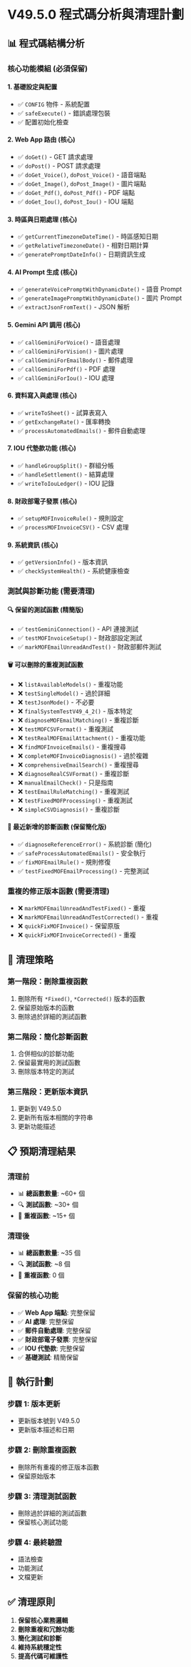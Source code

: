 # V49.5.0 程式碼分析與清理計劃

## 📊 **程式碼結構分析**

### **核心功能模組 (必須保留)**

#### **1. 基礎設定與配置**
- ✅ `CONFIG` 物件 - 系統配置
- ✅ `safeExecute()` - 錯誤處理包裝
- ✅ 配置初始化檢查

#### **2. Web App 路由 (核心)**
- ✅ `doGet()` - GET 請求處理
- ✅ `doPost()` - POST 請求處理
- ✅ `doGet_Voice()`, `doPost_Voice()` - 語音端點
- ✅ `doGet_Image()`, `doPost_Image()` - 圖片端點
- ✅ `doGet_Pdf()`, `doPost_Pdf()` - PDF 端點
- ✅ `doGet_Iou()`, `doPost_Iou()` - IOU 端點

#### **3. 時區與日期處理 (核心)**
- ✅ `getCurrentTimezoneDateTime()` - 時區感知日期
- ✅ `getRelativeTimezoneDate()` - 相對日期計算
- ✅ `generatePromptDateInfo()` - 日期資訊生成

#### **4. AI Prompt 生成 (核心)**
- ✅ `generateVoicePromptWithDynamicDate()` - 語音 Prompt
- ✅ `generateImagePromptWithDynamicDate()` - 圖片 Prompt
- ✅ `extractJsonFromText()` - JSON 解析

#### **5. Gemini API 調用 (核心)**
- ✅ `callGeminiForVoice()` - 語音處理
- ✅ `callGeminiForVision()` - 圖片處理
- ✅ `callGeminiForEmailBody()` - 郵件處理
- ✅ `callGeminiForPdf()` - PDF 處理
- ✅ `callGeminiForIou()` - IOU 處理

#### **6. 資料寫入與處理 (核心)**
- ✅ `writeToSheet()` - 試算表寫入
- ✅ `getExchangeRate()` - 匯率轉換
- ✅ `processAutomatedEmails()` - 郵件自動處理

#### **7. IOU 代墊款功能 (核心)**
- ✅ `handleGroupSplit()` - 群組分帳
- ✅ `handleSettlement()` - 結算處理
- ✅ `writeToIouLedger()` - IOU 記錄

#### **8. 財政部電子發票 (核心)**
- ✅ `setupMOFInvoiceRule()` - 規則設定
- ✅ `processMOFInvoiceCSV()` - CSV 處理

#### **9. 系統資訊 (核心)**
- ✅ `getVersionInfo()` - 版本資訊
- ✅ `checkSystemHealth()` - 系統健康檢查

### **測試與診斷功能 (需要清理)**

#### **🔍 保留的測試函數 (精簡版)**
- ✅ `testGeminiConnection()` - API 連接測試
- ✅ `testMOFInvoiceSetup()` - 財政部設定測試
- ✅ `markMOFEmailUnreadAndTest()` - 財政部郵件測試

#### **🗑️ 可以刪除的重複測試函數**
- ❌ `listAvailableModels()` - 重複功能
- ❌ `testSingleModel()` - 過於詳細
- ❌ `testJsonMode()` - 不必要
- ❌ `finalSystemTestV49_4_2()` - 版本特定
- ❌ `diagnoseMOFEmailMatching()` - 重複診斷
- ❌ `testMOFCSVFormat()` - 重複測試
- ❌ `testRealMOFEmailAttachment()` - 重複功能
- ❌ `findMOFInvoiceEmails()` - 重複搜尋
- ❌ `completeMOFInvoiceDiagnosis()` - 過於複雜
- ❌ `comprehensiveEmailSearch()` - 重複搜尋
- ❌ `diagnoseRealCSVFormat()` - 重複診斷
- ❌ `manualEmailCheck()` - 只是指南
- ❌ `testEmailRuleMatching()` - 重複測試
- ❌ `testFixedMOFProcessing()` - 重複測試
- ❌ `simpleCSVDiagnosis()` - 重複診斷

#### **🔧 最近新增的診斷函數 (保留簡化版)**
- ✅ `diagnoseReferenceError()` - 系統診斷 (簡化)
- ✅ `safeProcessAutomatedEmails()` - 安全執行
- ✅ `fixMOFEmailRule()` - 規則修復
- ✅ `testFixedMOFEmailProcessing()` - 完整測試

### **重複的修正版本函數 (需要清理)**
- ❌ `markMOFEmailUnreadAndTestFixed()` - 重複
- ❌ `markMOFEmailUnreadAndTestCorrected()` - 重複
- ❌ `quickFixMOFInvoice()` - 保留原版
- ❌ `quickFixMOFInvoiceCorrected()` - 重複

## 🎯 **清理策略**

### **第一階段：刪除重複函數**
1. 刪除所有 `*Fixed()`, `*Corrected()` 版本的函數
2. 保留原始版本的函數
3. 刪除過於詳細的測試函數

### **第二階段：簡化診斷函數**
1. 合併相似的診斷功能
2. 保留最實用的測試函數
3. 刪除版本特定的測試

### **第三階段：更新版本資訊**
1. 更新到 V49.5.0
2. 更新所有版本相關的字符串
3. 更新功能描述

## 📋 **預期清理結果**

### **清理前**
- 📊 **總函數數量**: ~60+ 個
- 🔍 **測試函數**: ~30+ 個
- 📁 **重複函數**: ~15+ 個

### **清理後**
- 📊 **總函數數量**: ~35 個
- 🔍 **測試函數**: ~8 個
- 📁 **重複函數**: 0 個

### **保留的核心功能**
- ✅ **Web App 端點**: 完整保留
- ✅ **AI 處理**: 完整保留
- ✅ **郵件自動處理**: 完整保留
- ✅ **財政部電子發票**: 完整保留
- ✅ **IOU 代墊款**: 完整保留
- ✅ **基礎測試**: 精簡保留

## 🚀 **執行計劃**

### **步驟 1: 版本更新**
- 更新版本號到 V49.5.0
- 更新版本描述和日期

### **步驟 2: 刪除重複函數**
- 刪除所有重複的修正版本函數
- 保留原始版本

### **步驟 3: 清理測試函數**
- 刪除過於詳細的測試函數
- 保留核心測試功能

### **步驟 4: 最終驗證**
- 語法檢查
- 功能測試
- 文檔更新

## ✅ **清理原則**

1. **保留核心業務邏輯**
2. **刪除重複和冗餘功能**
3. **簡化測試和診斷**
4. **維持系統穩定性**
5. **提高代碼可維護性**